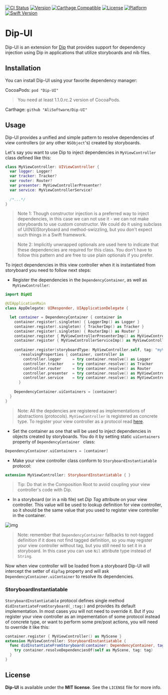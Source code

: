 [![CI Status](http://img.shields.io/travis/AliSoftware/Dip-UI.svg?branch=develop)](https://travis-ci.org/AliSoftware/Dip-UI)
[![Version](https://img.shields.io/cocoapods/v/Dip-UI.svg?style=flat)](http://cocoapods.org/pods/Dip-UI)
[![Carthage Compatible](https://img.shields.io/badge/Carthage-compatible-4BC51D.svg?style=flat)](https://github.com/Carthage/Carthage)
[![License](https://img.shields.io/cocoapods/l/Dip-UI.svg?style=flat)](http://cocoapods.org/pods/Dip-UI)
[![Platform](https://img.shields.io/cocoapods/p/Dip-UI.svg?style=flat)](http://cocoapods.org/pods/Dip-UI)
[![Swift Version](https://img.shields.io/badge/Swift-3.0--3.1-F16D39.svg?style=flat)](https://developer.apple.com/swift)

# Dip-UI

Dip-UI is an extension for [Dip](https://github.com/AliSoftware/Dip) that provides support for dependency injection using Dip in applications that utilize storyboards and nib files.

## Installation

You can install Dip-UI using your favorite dependency manager:

CocoaPods: `pod "Dip-UI"`

> You need at least 1.1.0.rc.2 version of CocoaPods.

Carthage: `github "AliSoftware/Dip-UI"`

## Usage

Dip-UI provides a unified and simple pattern to resolve dependencies of view controllers (or any other `NSObject`'s) created by storyboards.

Let's say you want to use Dip to inject dependencies in `MyViewController` class defined like this:

```swift
class MyViewController: UIViewController {
  var logger: Logger?
  var tracker: Tracker?
  var router: Router?
  var presenter: MyViewControllerPresenter?
  var service: MyViewControllerService?
  
  /*...*/
}

```
> Note 1: Though constructor injection is a preferred way to inject dependencies, in this case we can not use it - we can not make storyboards to use custom constructor. We could do it using subclass of UI(NS)Storyboard and method-swizzling, but you don't expect such things in a Swift framework.   

> Note 2: Implicitly unwrapped optionals are used here to indicate that these dependencies are required for this class. You don't have to follow this pattern and are free to use plain optionals if you prefer.

To inject dependencies in this view controller when it is instantiated from storyboard you need to follow next steps:

- Register the dependencies in the `DependencyContainer`, as well as `MyViewController`:

```swift
import DipUI

@UIApplicationMain
class AppDelegate: UIResponder, UIApplicationDelegate {

  let container = DependencyContainer { container in
    container.register(.singleton) { LoggerImp() as Logger }
    container.register(.singleton) { TrackerImp() as Tracker }
    container.register(.singleton) { RouterImp() as Router }
    container.register { MyViewControllerPresenterImp() as MyViewControllerPresenter }
    container.register { MyViewControllerServiceImp() as MyViewControllerService }
    
    container.register(storyboardType: MyViewController.self, tag: "myVC")
      .resolvingProperties { container, controller in
        controller.logger     = try container.resolve() as Logger
        controller.tracker    = try container.resolve() as Tracker
        controller.router     = try container.resolve() as Router
        controller.presenter  = try container.resolve() as MyViewControllerPresenter
        controller.service    = try container.resolve() as MyViewControllerService
      }
      
    DependencyContainer.uiContainers = [container]
  }
}
```

> Note: All the depdencies are registered as implementations of abstractions (protocols). `MyViewController` is registered as concrete type. To register your view controller as a protocol read [here](#storyboardinstantiatable).
 
- Set the container as one that will be used to inject dependencies in objects created by storyboards. You do it by setting static `uiContainers` property of `DependencyContainer ` class: 

```swift
DependencyContainer.uiContainers = [container]
 ```

- Make your view controller class conform to `StoryboardInstantiatable` protocol:

```swift
extension MyViewController: StoryboardInstantiatable { }
```

 > Tip: Do that in the Composition Root to avoid coupling your view controller's code with Dip.

- In a storyboard (or in a nib file) set _Dip Tag_ attribute on your view controller. This value will be used to lookup definition for view controller, so it should be the same value that you used to register view controller in the container.

![img](adding-dip-tag-in-ib.png?raw=true)

> Note: remember that `DependencyContainer` fallbacks to not-tagged definition if it does not find tagged definition, so you may register your view controller without tag, but you still need to set it in a storyboard. In this case you can use `Nil` attribute type instead of `String`.

Now when view controller will be loaded from a storyboard Dip-UI will intercept the setter of `dipTag` property and will ask `DependencyContainer.uiContainer` to resolve its dependencies.

### StoryboardInstantiatable

`StoryboardInstantiatable` protocol defines single method `didInstantiateFromStoryboard(_:tag:)` and provides its default implementation. In most cases you will not need to override it. But if you register your view controller as an impementation of some protocol instead of concrete type, or want to perform some pre/post actions, you will need to override it like this:

```swift
container.register { MyViewController() as MyScene }
extension MyViewController: StoryboardInstantiatable {
  func didInstantiateFromStoryboard(container: DependencyContainer, tag: DependencyContainer.Tag?) throws {
    try container.resolveDependenciesOf(self as MyScene, tag: tag)
  }
}
```


## License

**Dip-UI** is available under the **MIT license**. See the `LICENSE` file for more info.
